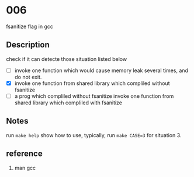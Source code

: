 # 006 
fsanitize flag in gcc

## Description
check if it can detecte those situation listed below 
- [ ] invoke one function which would cause memory leak several times, and do not exit. 
- [x] invoke one function from shared library which compliled without fsanitize 
- [ ] a prog which compliled without fsanitize invoke one function from shared library which compliled with fsanitize

## Notes
run `make help` show how to use, typically, run `make CASE=3` for situation 3.

## reference
1. man gcc
